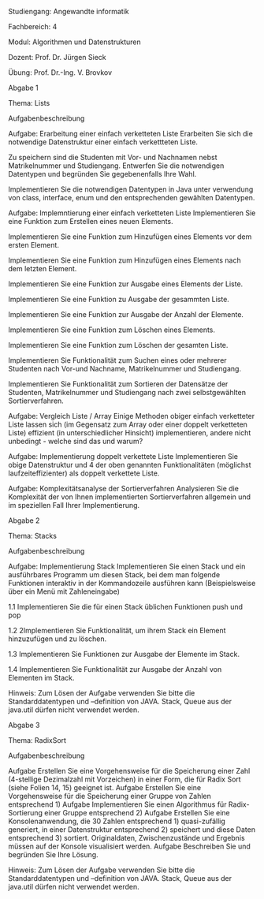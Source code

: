 Studiengang: Angewandte informatik

Fachbereich: 4

Modul: Algorithmen und Datenstrukturen

Dozent: Prof. Dr. Jürgen Sieck

Übung: Prof. Dr.-Ing. V. Brovkov



Abgabe 1

Thema: Lists

Aufgabenbeschreibung

Aufgabe: Erarbeitung einer einfach verketteten Liste
Erarbeiten Sie sich die notwendige Datenstruktur einer einfach verkettteten Liste.

Zu speichern sind die Studenten mit Vor- und Nachnamen nebst Matrikelnummer und Studiengang. Entwerfen Sie die notwendigen Datentypen und begründen Sie gegebenenfalls Ihre Wahl.

Implementieren Sie die notwendigen Datentypen in Java unter verwendung von class, interface, enum und den entsprechenden gewählten Datentypen.

Aufgabe: Implemntierung einer einfach verketteten Liste
Implementieren Sie eine Funktion zum Erstellen eines neuen Elements.

Implementieren Sie eine Funktion zum Hinzufügen eines Elements vor dem ersten Element.

Implementieren Sie eine Funktion zum Hinzufügen eines Elements nach dem letzten Element.

Implementieren Sie eine Funktion zur Ausgabe eines Elements der Liste.

Implementieren Sie eine Funktion zu Ausgabe der gesammten Liste.

Implementieren Sie eine Funktion zur Ausgabe der Anzahl der Elemente.

Implementieren Sie eine Funktion zum Löschen eines Elements.

Implementieren Sie eine Funktion zum Löschen der gesamten Liste.

Implementieren Sie Funktionalität zum Suchen eines oder mehrerer Studenten nach Vor-und Nachname, Matrikelnummer und Studiengang.

Implementieren Sie Funktionalität zum Sortieren der Datensätze der Studenten, Matrikelnummer und Studiengang nach zwei selbstgewählten Sortierverfahren.

Aufgabe: Vergleich Liste / Array
Einige Methoden obiger einfach verketteter Liste lassen sich (im Gegensatz zum Array oder einer doppelt verketteten Liste) effizient (in unterschiedlicher Hinsicht) implementieren, andere nicht unbedingt - welche sind das und warum?

Aufgabe: Implementierung doppelt verkettete Liste
Implementieren Sie obige Datenstruktur und 4 der oben genannten Funktionalitäten (möglichst laufzeiteffizienter) als doppelt verkettete Liste.

Aufgabe: Komplexitätsanalyse der Sortierverfahren
Analysieren Sie die Komplexität der von Ihnen implementierten Sortierverfahren allgemein und im speziellen Fall Ihrer Implementierung.


Abgabe 2

Thema: Stacks

Aufgabenbeschreibung

Aufgabe: Implementierung Stack
Implementieren Sie einen Stack und ein ausführbares Programm um diesen Stack, bei dem man folgende Funktionen interaktiv in der Kommandozeile ausführen kann (Beispielsweise über ein Menü mit Zahleneingabe)

1.1 Implementieren Sie die für einen Stack üblichen Funktionen push und pop

1.2 2Implementieren Sie Funktionalität, um ihrem Stack ein Element hinzuzufügen und zu löschen.

1.3 Implementieren Sie Funktionen zur Ausgabe der Elemente im Stack.

1.4 Implementieren Sie Funktionalität zur Ausgabe der Anzahl von Elementen im Stack.

Hinweis: Zum Lösen der Aufgabe verwenden Sie bitte die Standarddatentypen und –definition von JAVA. Stack, Queue aus der java.util dürfen nicht verwendet werden.


Abgabe 3

Thema: RadixSort

Aufgabenbeschreibung

Aufgabe Erstellen Sie eine Vorgehensweise für die Speicherung einer Zahl (4-stellige Dezimalzahl mit Vorzeichen) in einer Form, die für Radix Sort (siehe Folien 14, 15) geeignet ist.
Aufgabe Erstellen Sie eine Vorgehensweise für die Speicherung einer Gruppe von Zahlen entsprechend 1)
Aufgabe Implementieren Sie einen Algorithmus für Radix-Sortierung einer Gruppe entsprechend 2)
Aufgabe Erstellen Sie eine Konsolenanwendung, die 30 Zahlen entsprechend 1) quasi-zufällig generiert, in einer Datenstruktur entsprechend 2) speichert und diese Daten entsprechend 3) sortiert. Originaldaten, Zwischenzustände und Ergebnis müssen auf der Konsole visualisiert werden.
Aufgabe
Beschreiben Sie und begründen Sie Ihre Lösung.

Hinweis: Zum Lösen der Aufgabe verwenden Sie bitte die Standarddatentypen und –definition von JAVA. Stack, Queue aus der java.util dürfen nicht verwendet werden.
